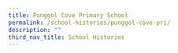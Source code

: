 ```yaml
---
title: Punggol Cove Primary School
permalink: /school-histories/punggol-cove-pri/
description: ""
third_nav_title: School Histories
---
```

